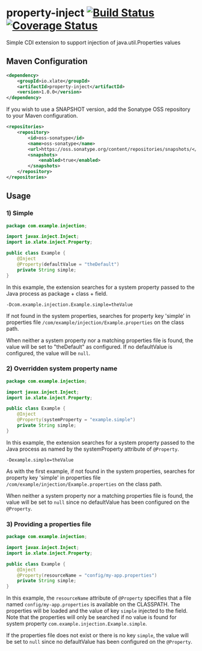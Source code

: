 # property-inject [![Build Status](https://travis-ci.org/xlate/property-inject.svg?branch=master)](https://travis-ci.org/xlate/property-inject) [![Coverage Status](https://coveralls.io/repos/github/xlate/property-inject/badge.svg?branch=master)](https://coveralls.io/github/xlate/property-inject?branch=master)
Simple CDI extension to support injection of java.util.Properties values

## Maven Configuration

```xml
<dependency>
	<groupId>io.xlate</groupId>
	<artifactId>property-inject</artifactId>
	<version>1.0.0</version>
</dependency>
```

If you wish to use a SNAPSHOT version, add the Sonatype OSS repository to your Maven configuration.

```xml
<repositories>
	<repository>
		<id>oss-sonatype</id>
		<name>oss-sonatype</name>
		<url>https://oss.sonatype.org/content/repositories/snapshots/</url>
		<snapshots>
			<enabled>true</enabled>
		</snapshots>
	</repository>
</repositories>
```

## Usage

### 1) Simple

```java
package com.example.injection;

import javax.inject.Inject;
import io.xlate.inject.Property;

public class Example {
    @Inject
    @Property(defaultValue = "theDefault")
    private String simple;
}
```
In this example, the extension searches for a system property passed to the Java process as package + class + field.

```
-Dcom.example.injection.Example.simple=theValue
```

If not found in the system properties, searches for property key 'simple' in properties file
`/com/example/injection/Example.properties` on the class path.

When neither a system property nor a matching properties file is found, the value will be set to "theDefault" as configured. If no defaultValue
is configured, the value will be `null`.

### 2) Overridden system property name

```java
package com.example.injection;

import javax.inject.Inject;
import io.xlate.inject.Property;

public class Example {
    @Inject
    @Property(systemProperty = "example.simple")
    private String simple;
}
```
In this example, the extension searches for a system property passed to the Java process as named by the systemProperty attribute of `@Property`.

```
-Dexample.simple=theValue
```

As with the first example, if not found in the system properties, searches for property key 'simple' in properties file
`/com/example/injection/Example.properties` on the class path.

When neither a system property nor a matching properties file is found, the value will be set to  `null` since no defaultValue has been configured on the `@Property`.

### 3) Providing a properties file

```java
package com.example.injection;

import javax.inject.Inject;
import io.xlate.inject.Property;

public class Example {
    @Inject
    @Property(resourceName = "config/my-app.properties")
    private String simple;
}
```
In this example, the `resourceName` attribute of `@Property` specifies that a file named `config/my-app.properties` is available on the CLASSPATH. The properties will be loaded and the value of key `simple` injected to the field. Note that the properties will only be searched if no value is found for system property `com.example.injection.Example.simple`.

If the properties file does not exist or there is no key `simple`, the value will be set to  `null` since no defaultValue has been configured on the `@Property`.
